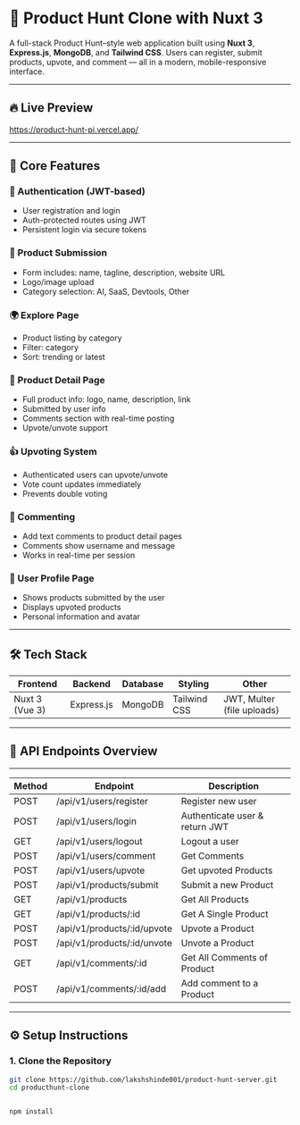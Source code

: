 # 🚀 Product Hunt Clone with Nuxt 3

A full-stack Product Hunt–style web application built using **Nuxt 3**, **Express.js**, **MongoDB**, and **Tailwind CSS**. Users can register, submit products, upvote, and comment — all in a modern, mobile-responsive interface.

---

## 🔥 Live Preview

https://product-hunt-pi.vercel.app/

---

## 🧩 Core Features

### 🔐 Authentication (JWT-based)
- User registration and login
- Auth-protected routes using JWT
- Persistent login via secure tokens

### 📝 Product Submission
- Form includes: name, tagline, description, website URL
- Logo/image upload
- Category selection: AI, SaaS, Devtools, Other

### 🌍 Explore Page
- Product listing by category
- Filter: category
- Sort: trending or latest

### 📄 Product Detail Page
- Full product info: logo, name, description, link
- Submitted by user info
- Comments section with real-time posting
- Upvote/unvote support

### 👍 Upvoting System
- Authenticated users can upvote/unvote
- Vote count updates immediately
- Prevents double voting

### 💬 Commenting
- Add text comments to product detail pages
- Comments show username and message
- Works in real-time per session

### 👤 User Profile Page
- Shows products submitted by the user
- Displays upvoted products
- Personal information and avatar

---

## 🛠️ Tech Stack

| Frontend        | Backend         | Database  | Styling         | Other |
|----------------|-----------------|-----------|------------------|-------|
| Nuxt 3 (Vue 3) | Express.js       | MongoDB   | Tailwind CSS     | JWT, Multer (file uploads) |

---


## 🧪  API Endpoints Overview

---

| Method | Endpoint                         | Description                    |
| ------ | -------------------------------  | ------------------------------ |
| POST   | /api/v1/users/register           | Register new user              |
| POST   | /api/v1/users/login              | Authenticate user & return JWT |
| GET    | /api/v1/users/logout             | Logout a user                  |
| POST   | /api/v1/users/comment            | Get Comments                   |
| POST   | /api/v1/users/upvote             | Get upvoted Products           |
| POST   | /api/v1/products/submit          | Submit a new Product           |
| GET    | /api/v1/products                 | Get All Products               |
| GET    | /api/v1/products/:id             | Get A Single Product           |
| POST   | /api/v1/products/:id/upvote      | Upvote a Product               |
| POST   | /api/v1/products/:id/unvote      | Unvote a Product               |
| GET    | /api/v1/comments/:id             | Get All  Comments of Product   |
| POST   | /api/v1/comments/:id/add         | Add comment to a Product       |

---



## ⚙️ Setup Instructions

### 1. Clone the Repository


```bash
git clone https://github.com/lakshshinde001/product-hunt-server.git
cd producthunt-clone


npm install


